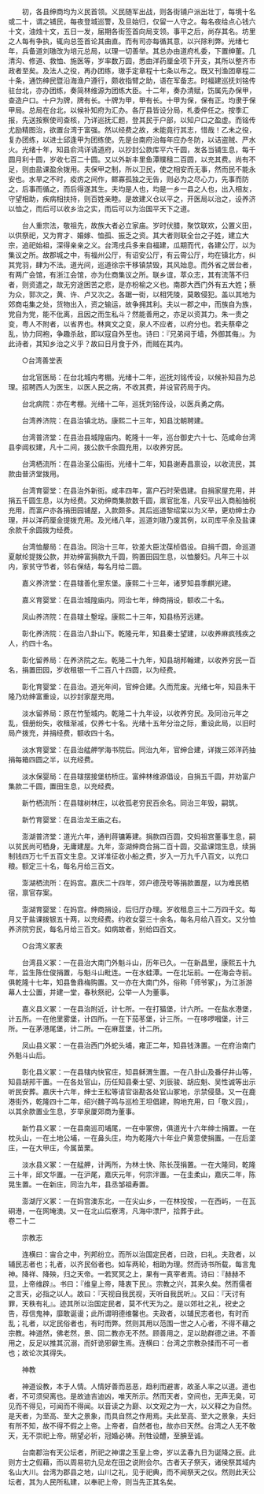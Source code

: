 <!-- { "loadSidebar": true } -->
　　初，各县绅商均为义民首领。义民随军出战，则各街铺户派出壮丁，每境十名或二十，谓之铺民，每夜登城巡警，及旦始归，仅留一人守之。每名夜给点心钱六十文，油烛十文，五日一发，届期各街签首向局支领。事平之后，尚存其名。坊里之人每有争执，辄向总签首论其曲直。而有司亦每循其意，以兴除利弊。光绪七年，兵备道刘璈改为培元总局，以理一切善举。其总办由道府札委，下置绅董。几清沟、修道、救恤、施医等，岁率数万圆，悉由洋药厘金项下开支，其所以整齐市政者至矣。及法人之役，再办团练，璈手定章程十七条以布之。既又刊渔团章程二十条，通饬绅民暨沿海渔户遵行，颇收指臂之助，语在军备志。时福建巡抚刘铭传驻台北，亦办团练，奏简林维源为团练大臣。十二年，奏办清赋，饬属先办保甲，查造户口。十户为牌，牌有长。十牌为甲，甲有长。十甲为保，保有正。均隶于保甲局。总局在台北，以候补知府为汇办。各厅县皆设分局，札委倅任之。按季汇报，先送按察使司查核，乃详巡抚汇题，登其民于户部，以知户口之盈虚。而铭传尤励精图治，欲置台湾于富强。然以经费之故，未能竟行其志，惜哉！乙未之役，复办团练，以进士邱逢甲为团练使。先是台南府治每年应办冬防，以诘盗贼、严水火。光绪十年，知县俞鸿详请道府，以抄封公款库平六千圆，发各当铺生息，每千圆月利十圆，岁收七百二十圆。又以外新丰里鱼潭贌租二百圆，以充其费。尚有不足，则由盐课盈余拨用。夫保甲之制，所以卫民，使之相安而无事，然而民不能永安也。水旱之不时，疫疠之间作，鳏寡孤独之无告，则必为之尽心力，先事而防之，后事而循之，而后得遂其生。夫均是人也，均是一乡一县之人也，出入相友，守望相助，疾病相扶持，则百姓亲睦。是故建义仓以平之，开医局以治之，设养济以恤之，而后可以收乡治之实，而后可以为治国平天下之道。

　　台人重宗法，敬祖先，故族大者必立家庙。岁时伏腊，聚饮联欢，公置义田，以供祭祀，又为育才、婚嫁、恤孤、振乏之资。其大者则联全台之子姓，建立大宗，追祀始祖，深得亲亲之义。台湾戌兵多来自福建，瓜期而代，各建公厅，以为集议之所。故郡城之中，有福州公厅，有诏安公厅，有云霄公厅，均在镇北方，纠其党羽，肆为不法。道光间，巡道徐宗干移镇禁毁，其风始息。而外省之居台者，有两广会馆，有浙江会馆，亦为仕商集议之所。联乡谊，萃众志，其有流落不归者，则资遣之，故无穷途困苦之悲，是亦枌榆之义也。南郡大西门外有五大姓；蔡为众，郭次之，黄、许、卢又次之。各踞一街，以相凭陵，莫敢侵犯。盖以其地为郊商屯集之处，货物出入，资之输运，故争拥其利。夫以一郡之中，而族自为族，党自为党，能不仳离，且因之而生私斗？然能善用之，亦足以资其力。朱一贵之变，粤人不附者，以省界也。林爽文之变，泉人不应者，以府分也。若夫蔡牵之乱，协力同袍，争趣杀敌，即以寇自外至也。诗曰：『兄弟阋于墙，外御其侮』。为此诗者，其知乡治之义乎？故曰日月食于外，而贼在其内。

　　○台湾善堂表

　　台北官医局：在台北城内考棚。光绪十二年，巡抚刘铭传设，以候补知县为总理。招聘西人为医生，以医人民之病，不收其费，并设官药局于内。

　　台北病院：亦在考棚。光绪十二年，巡抚刘铭传设，以医兵勇之病。

　　台湾养济院：在县治镇北坊。康熙二十三年，知县沈朝聘建。

　　台湾普济堂：在县治县城隍庙内。乾隆十一年，巡台御史六十七、范咸命台湾县李阊权建，凡十二间，拨公款千余圆充用，以收养穷民。

　　台湾栖流所：在县治圣公庙街。光绪十二年，知县谢寿昌禀设，以收流民，其款由普济堂拨用。

　　台湾育婴堂：在县治外新街。咸丰四年，富户石时荣倡建。自捐家屋充用，并捐五千圆生息，以为经费。又劝绅商集款数千圆，禀官批准，凡安平出入商船抽税充用，而富户亦各捐田园铺屋，入款颇多。其后巡道黎绍棠以为义举，更劝绅士办理，并以洋药厘金提拨充用。及光绪八年，巡道刘璈乃废其例，以司库平余及盐课余款千余圆拨为经费。

　　台湾恤嫠局：在县治。同治十三年，钦差大臣沈葆桢倡设。自捐千圆，命巡道夏献纶提拨公款，并劝绅富捐款九千圆，购置田园生息，以恤嫠妇。凡年三十以内，家贫守节者，邻右保结，每名月给二圆。

　　嘉义养济堂：在县辖善化里东堡。康熙二十三年，诸罗知县季麒光建。

　　嘉义育婴堂：在县治城隍庙内。同治七年，绅商捐设，额收二十名。

　　凤山养济院：在县辖土墼埕。康熙二十三年，知县杨芳远建。

　　彰化养济院：在县治八卦山下。乾隆元年，知县秦士望建，以收养麻疯残疾之人，约四十名。

　　彰化留养局：在养济院之左。乾隆二十九年，知县胡邦翰建，以收养穷民一百名，捐置田园，岁收租银一千二百八十四圆，以为经费。

　　彰化育婴堂：在县治。道光年间，官绅合建。久而荒废。光绪七年，知县朱干隆乃劝绅富重设，以抄封家屋充用。

　　淡水留养局：原在竹堑城内。乾隆二十九年设，以收养穷民。及同治元年之乱，佃册纷失，收租渐减，仅养七十名。光绪十五年分治之际，重设此局，以旧时局产拨充，并捐经费，额收四十名。

　　淡水育婴堂：在县治艋舺学海书院后。同治九年，官绅合建，详拨三郊洋药抽捐每箱四圆之半，以充经费。

　　淡水保婴局：在县辖摆接堡枋桥庄。富绅林维源倡设，自捐五千圆，并劝富户集款二千圆，置田生息，以充经费。

　　新竹栖流所：在县辖树林庄，以收孤老穷民百余名。同治三年毁，嗣筑。

　　新竹育婴堂：在县治龙王庙之右。

　　澎湖普济堂：道光六年，通判蒋镛筹建。捐款四百圆，交妈祖宫董事生息，嗣以贫民尚可栖身，无庸建屋。九年，澎湖绅商合捐二百十圆，交盐课馆生息，续捐制钱四万七千五百文生息。又详准征收小船之费，岁入一万九千八百文，以充口粮。额定三十名，每名月给三百文。

　　澎湖栖流所：在妈宫。嘉庆二十四年，郊户德茂号等捐款置屋，以为难民栖宿，禀官存案。

　　澎湖育婴堂：在妈宫。绅商捐设，后归厅办理。岁收租息三十二万四千文。每月又于盐课拨银五十两，以充经费。约收女婴三十余名，每名月给八百文。又分恤养济院穷民，每名月给三百文。如病故者，别给四百文。

　　○台湾义冢表

　　台湾县义冢：一在县治大南门外魁斗山，历年已久。一在新昌里，康熙五十九年，监生陈仕俊捐置，与魁斗山毗连。一在水蛙潭。一在北坛前。一在海会寺前。俱乾隆十七年，知县鲁鼎梅购置。又一亦在大南门外，俗称「师爷冢」，为江浙游幕人士公置，并建一堂，春秋祭祀，公举一人为董事。

　　嘉义县义冢：一在县治附近，计七所。一在打猫堡，计六所。一在盐水港堡，计五所。一在他里雾堡，计四所。一在下茄苳堡，计三所。一在哆啰嘓堡，计三所。一在茅港尾堡，计二所。一在麻荳堡，计二所。

　　凤山县义冢：一在县治西门外蛇头埔，雍正二年，知县钱洙置。一在府治南门外魁斗山后。

　　彰化县义冢：一在县辖内快官庄，知县稣渭生置。一在八卦山及番仔井山等，知县胡邦干置。一在各处官山，历任知县秦士望、刘辰骏、胡应魁、吴性诚等出示听民安葬。嘉庆十六年，绅士王松等请官诣勘各处官山冢地，示禁侵垦。又一在鹿港街外，乾隆四十二年，绍兴魏子鸣与巡检王坦倡建，购地充用，曰「敬义园」，以其余款置业生息，岁举泉厦郊商为董事。

　　新竹县义冢：一在县南巡司埔尾，一在中冢傍，俱道光十六年绅士捐置。一在枕头山，一在土地公埔，一在鼻头庄，均为乾隆六十年业户黄意使捐置。一在后垄庄，一在大甲庄，今属苗栗。

　　淡水县义冢：一在艋舺，计两所，为林士快、陈长茂捐置。一在大隆同，乾隆三十年，邱文华置。一在沪尾，嘉庆元年，何宗泮置。一在圭柔山，嘉庆二年，陈晃生置。一在新庄，同治九年，县丞邹祖寿置。

　　澎湖厅义冢：一在妈宫澳东北，一在尖山乡，一在林投按，一在西屿，一在瓦硐港，一在网埯澳。又一在北山后寮湾，凡海中漂尸，拾葬于此。  
卷二十二

　　宗教志

　　连横曰：宙合之中，列邦纷立。而所以治国定民者，曰政，曰礼。夫政者，以辅民志者也；礼者，以齐民俗者也。如车两轮，相助为理。然而诗书所载，每言鬼神。降祥、降殃，归之天帝。一若冥冥之上，果有一真宰者焉。诗曰：『赫赫不显，上帝维辟』。书曰：『维皇上帝，降衷下民』。宗教之兴，其来久矣。然而儒者之言天，必指之以人。故曰：『天视自我民视，天听自我民听』。又曰：『天讨有罪，天秩有礼』。迹其所以治国定民者，莫不代天为之。是以郊社之礼，祝史之告，荐信鬼神，靡敢诞谩；此所谓明德维馨也。夫政者，以辅民志者也，有时而乱；礼者，以定民俗者也，有时而弊。然则其用以范围一世之人心者，不得不藉之宗教。神道然，佛老然，景、回二教亦无不然。顾善用之，足以助群德之进。不善用之，反足以推其沉溺，而奸诡邪僻生焉。连横曰：台湾之宗教杂揉而不可一者也；故论次其得失。

　　神教

　　神道设教，本于人情。人情好善而恶恶，趋利而避害，故圣人率之以道。道也者，不可须臾离也。是故迪吉迪凶，唯天所示。然而天者，空间也，无声无臭，可见而不得见，可闻而不得闻。以音读之为巅、以文观之为一大，以义释之为自然。是天者，为至高、至大之景象，而具自然之作用焉。夫此至高、至大之景象，夫妇有所不知，故不得不假之上帝。上帝者，自然者也，故亦曰天然。台湾之人无不敬天，无不崇祀上帝。朔望必祈，冠婚必祷。刑牲设醴，至腆至诚。

　　台南郡治有天公坛者，所祀之神谓之玉皇上帝，岁以孟春九日为诞降之辰。此则方士之假藉，而以周易初九见龙在田之说附会尔。古者天子祭天，诸侯祭其域内名山大川。台湾为郡县之地，山川之礼，见于祀典，而不闻祭天之仪。然则此天公坛者，其为人民所私建，以奉祀上帝，则当先正其名矣。

